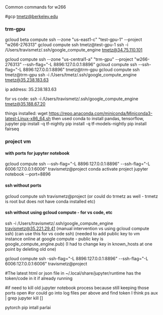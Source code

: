 Common commands for w266

#gcp
tmetz@berkeley.edu

### trm-gpu
gcloud beta compute ssh --zone "us-east1-c" "test-gpu-1" --project "w266-276313"
gcloud compute ssh tmetz@test-gpu-1
ssh -i /Users/travismetz/.ssh/google_compute_engine tmetz@34.75.110.101


gcloud compute ssh --zone "us-central1-a" "trm-gpu" --project "w266-276313" --ssh-flag="-L 8896:127.0.0.1:8896"
gcloud compute ssh --ssh-flag="-L 8896:127.0.0.1:8896" tmetz@trm-gpu
gcloud compute ssh tmetz@trm-gpu
ssh -i /Users/tmetz/.ssh/google_compute_engine tmetz@35.238.183.63

ip address: 35.238.183.63

for vs code:
ssh -i /Users/travismetz/.ssh/google_compute_engine tmetz@35.188.67.20

things installed:
wget https://repo.anaconda.com/miniconda/Miniconda3-latest-Linux-x86_64.sh
then used conda to install pandas, tensorflow, jupyter 
pip install -q tf-nightly
pip install -q tf-models-nightly
pip install fairseq


### project vm
#### with ports for jupyter notebook
gcloud compute ssh --ssh-flag="-L 8896:127.0.0.1:8896" --ssh-flag="-L 6006:127.0.0.1:6006" travismetz@project
conda activate project
jupyter notebook --port=8896

#### ssh without ports
gcloud compute ssh travismetz@project
(or could do trmetz as well - trmetz is root but does not have conda installed etc)

#### ssh without using gcloud compute - for vs code, etc 
ssh -i /Users/travismetz/.ssh/google_compute_engine travismetz@35.221.29.41
(manual intervention vs using gcloud compute ssh)
(can use this for vs code ssh)
(needed to add public key to vm instance online at google compute - public key is google_compute_engine.pub)
(I had to change key in known_hosts at one point by deleting old one)

gcloud compute ssh -ssh-flag="-L 8896:127.0.0.1:8896" --ssh-flag="-L 6006:127.0.0.1:6006" travismetz@project

#The latest html or json file in ~/.local/share/jupyter/runtime has the token/code in it if already running

#if need to kill old jupyter notebook process because still keeping those ports open
#or could go into log files per above and find token I think
ps aux | grep jupyter
kill []


pytorch
pip intall parlai

